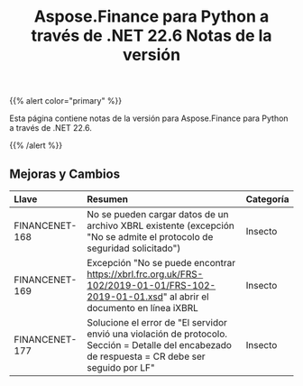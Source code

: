 ﻿---
title: Aspose.Finance para Python a través de .NET 22.6 Notas de la versión
type: docs
weight: 30
url: /es/python-net/aspose-finance-for-python-via-net-22-6-release-notes/
---
{{% alert color="primary" %}}

Esta página contiene notas de la versión para Aspose.Finance para Python a través de .NET 22.6.

{{% /alert %}}

## **Mejoras y Cambios**

|**Llave**|**Resumen**|**Categoría**|
|:- |:- |:- |
|FINANCENET-168| No se pueden cargar datos de un archivo XBRL existente (excepción "No se admite el protocolo de seguridad solicitado")|Insecto|
|FINANCENET-169|Excepción "No se puede encontrar https://xbrl.frc.org.uk/FRS-102/2019-01-01/FRS-102-2019-01-01.xsd" al abrir el documento en línea iXBRL|Insecto|
|FINANCENET-177| Solucione el error de "El servidor envió una violación de protocolo. Sección = Detalle del encabezado de respuesta = CR debe ser seguido por LF"|Insecto|

